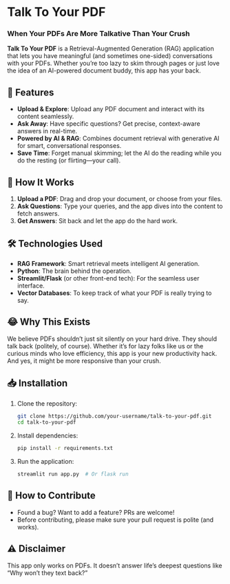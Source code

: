 # Talk To Your PDF  
### When Your PDFs Are More Talkative Than Your Crush  

**Talk To Your PDF** is a Retrieval-Augmented Generation (RAG) application that lets you have meaningful (and sometimes one-sided) conversations with your PDFs. Whether you’re too lazy to skim through pages or just love the idea of an AI-powered document buddy, this app has your back.  

## 🚀 Features  
- **Upload & Explore**: Upload any PDF document and interact with its content seamlessly.  
- **Ask Away**: Have specific questions? Get precise, context-aware answers in real-time.  
- **Powered by AI & RAG**: Combines document retrieval with generative AI for smart, conversational responses.  
- **Save Time**: Forget manual skimming; let the AI do the reading while you do the resting (or flirting—your call).  

## 🤖 How It Works  
1. **Upload a PDF**: Drag and drop your document, or choose from your files.  
2. **Ask Questions**: Type your queries, and the app dives into the content to fetch answers.  
3. **Get Answers**: Sit back and let the app do the hard work.  

## 🛠️ Technologies Used  
- **RAG Framework**: Smart retrieval meets intelligent AI generation.  
- **Python**: The brain behind the operation.  
- **Streamlit/Flask** (or other front-end tech): For the seamless user interface.  
- **Vector Databases**: To keep track of what your PDF is really trying to say.  


## 😂 Why This Exists  
We believe PDFs shouldn’t just sit silently on your hard drive. They should talk back (politely, of course). Whether it’s for lazy folks like us or the curious minds who love efficiency, this app is your new productivity hack. And yes, it might be more responsive than your crush.  

## 📥 Installation  
1. Clone the repository:  
   ```bash  
   git clone https://github.com/your-username/talk-to-your-pdf.git  
   cd talk-to-your-pdf  
   ```  
2. Install dependencies:  
   ```bash  
   pip install -r requirements.txt  
   ```  
3. Run the application:  
   ```bash  
   streamlit run app.py  # Or flask run  
   ```  

## 🧩 How to Contribute  
- Found a bug? Want to add a feature? PRs are welcome!  
- Before contributing, please make sure your pull request is polite (and works).  

## ⚠️ Disclaimer  
This app only works on PDFs. It doesn’t answer life’s deepest questions like “Why won’t they text back?”  
